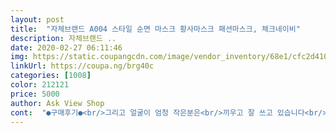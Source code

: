 ```yaml
---
layout: post 
title:  "자체브랜드 A004 스타일 순면 마스크 황사마스크 패션마스크, 체크네이비" 
description: 자체브랜드 ..
date: 2020-02-27 06:11:46 
img: https://static.coupangcdn.com/image/vendor_inventory/68e1/cfc2d4106b9e3aac6495a82bc8e3b00a7311ae311d1a25b55be0d5b07adb.jpg 
linkUrl: https://coupa.ng/brg40c 
categories: [1008] 
color: 212121 
price: 5000 
author: Ask View Shop 
cont:  "●구매후기●<br/>그리고 얼굴이 엄청 작은분은<br/>끼우고 잘 쓰고 있습니다<br/>넉넉하기 좋아요.<br/><br/>넉넉해서 넘 좋아요<br/>독일사는 이모가 마스크가 없어 넘 걱정하길래 보내줬어요.<br/> 이모가 독일사는 교민들에게 나눠주고있다네요ㅎ 역시 한국이 짱이래요.<br/> 저도 하나 줘서 써봤는데 조금 얼굴에 붙긴해요 숨쉴때 입안으로 들어가요, 그냥 집앞나갈때 쓰려구요<br/>또한 디자인도 참 이쁩니다.<br/><br/>마스크 끈도 내게 맞게<br/>마스크가 커보일것 같네요<br/>샀는데 면도 좋고 잘만들었어요<br/>쓰기편하고<br/>요즘 키친타올 세번 접어서 마스크안에<br/>일회용 구하기가 어려워  빨아 쓰는것<br/>조절해서 쓰니 더더욱 좋아요<br/>" 
---
```

